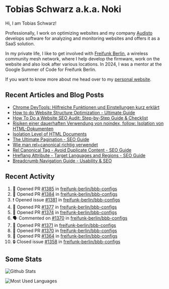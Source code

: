 # Tobias Schwarz a.k.a. Noki

Hi, I am Tobias Schwarz!

Professionally, I work on optimizing websites and my company [Audisto](https://audisto.com/) develops software for analyzing and monitoring websites and offers it as a SaaS solution.

In my private life, I like to get involved with [Freifunk Berlin](https://berlin.freifunk.net/en/), a wireless community mesh network, where I help develop the firmware, work on the website and also look after various locations. In 2024, I was a mentor at the Google Summer of Code for Freifunk Berlin.

If you want to know more about me head over to my [personal website](https://www.tobias-schwarz.com/).

## Recent Articles and Blog Posts

* [Chrome DevTools: Hilfreiche Funktionen und Einstellungen kurz erklärt](https://www.afs-akademie.org/magazin/chrome-devtools/)
* [How to do Website Structure Optimization - Ultimate Guide](https://audisto.com/guides/structure-optimization/)
* [How To Do a Website SEO Audit: Step-by-Step Guide & Checklist](https://audisto.com/guides/website-audit/)
* [Risiken einer dauerhaften Verwendung von noindex, follow: Isolation von HTML-Dokumenten](https://www.websiteboosting.com/magazin/55/risiken-einer-dauerhaften-verwendung-von-noindex-follow-isolation-von-html-dokumenten.html)
* [Isolation Level of HTML Documents](https://audisto.com/help/crawler/features/isolation/)
* [The Ultimate Pagination - SEO Guide](https://audisto.com/guides/pagination/)
* [Wie man rel=canonical richtig verwendet](https://www.websiteboosting.com/magazin/35/wie-man-relcanonical-richtig-einsetzt.html)
* [Rel Canonical Tag - Avoid Duplicate Content - SEO Guide](https://audisto.com/guides/canonical/)
* [Hreflang Attribute - Target Languages and Regions - SEO Guide](https://audisto.com/guides/hreflang/)
* [Breadcrumb Navigation Guide - Usability & SEO](https://audisto.com/guides/breadcrumb/)

## Recent Activity

<!--START_SECTION:activity-->
1. 💪 Opened PR [#1385](undefined) in [freifunk-berlin/bbb-configs](https://github.com/freifunk-berlin/bbb-configs)
2. 💪 Opened PR [#1384](undefined) in [freifunk-berlin/bbb-configs](https://github.com/freifunk-berlin/bbb-configs)
3. ❗ Opened issue [#1381](https://github.com/freifunk-berlin/bbb-configs/issues/1381) in [freifunk-berlin/bbb-configs](https://github.com/freifunk-berlin/bbb-configs)
4. 💪 Opened PR [#1377](undefined) in [freifunk-berlin/bbb-configs](https://github.com/freifunk-berlin/bbb-configs)
5. 💪 Opened PR [#1374](undefined) in [freifunk-berlin/bbb-configs](https://github.com/freifunk-berlin/bbb-configs)
6. 🗣 Commented on [#1370](https://github.com/freifunk-berlin/bbb-configs/pull/1370#issuecomment-3346987600) in [freifunk-berlin/bbb-configs](https://github.com/freifunk-berlin/bbb-configs)
7. 💪 Opened PR [#1371](undefined) in [freifunk-berlin/bbb-configs](https://github.com/freifunk-berlin/bbb-configs)
8. 💪 Opened PR [#1370](undefined) in [freifunk-berlin/bbb-configs](https://github.com/freifunk-berlin/bbb-configs)
9. 💪 Opened PR [#1364](undefined) in [freifunk-berlin/bbb-configs](https://github.com/freifunk-berlin/bbb-configs)
10. 🔒 Closed issue [#1358](https://github.com/freifunk-berlin/bbb-configs/issues/1358) in [freifunk-berlin/bbb-configs](https://github.com/freifunk-berlin/bbb-configs)
<!--END_SECTION:activity-->

## Some Stats

![Github Stats](https://github-readme-stats.vercel.app/api?username=noki&rank_icon=github&theme=transparent&card_width=450)

![Most Used Languages](https://github-readme-stats.vercel.app/api/top-langs?username=noki&layout=compact&langs_count=8&theme=transparent&card_width=450)
